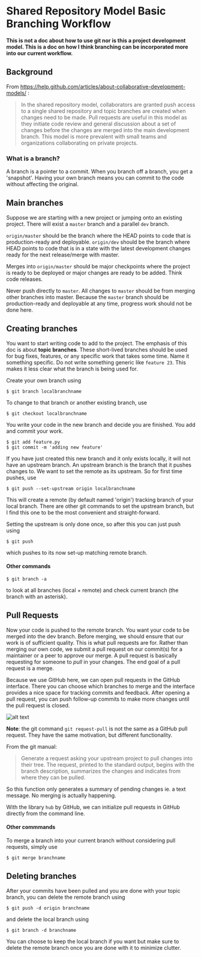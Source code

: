 # Shared Repository Model Basic Branching Workflow

**This is not a doc about how to use git nor is this a project development model.
This is a doc on how I think branching can be incorporated more into our current workflow.**


## Background

From https://help.github.com/articles/about-collaborative-development-models/ : 
> In the shared repository model, collaborators are granted push access to a single shared repository and topic branches are created when changes need to be made. Pull requests are useful in this model as they initiate code review and general discussion about a set of changes before the changes are merged into the main development branch. This model is more prevalent with small teams and organizations collaborating on private projects.

### What is a branch?
A branch is a pointer to a commit. When you branch off a branch, you get a 'snapshot'. Having your own branch means you can commit to the code without affecting the original.

## Main branches

Suppose we are starting with a new project or jumping onto an existing project. There will exist a `master` branch and a parallel `dev` branch.

`origin/master` should be the branch where the HEAD points to code that is production-ready and deployable.
`origin/dev` should be the branch where HEAD points to code that is in a state with the latest development changes ready for the next release/merge with master.

Merges into `origin/master` should be major checkpoints where the project is ready to be deployed or major changes are ready to be added. Think code releases.

Never push directly to `master`. All changes to `master` should be from merging other branches into master. Because the `master` branch should be production-ready and deployable at any time, progress work should not be done here.


## Creating branches

You want to start writing code to add to the project. The emphasis of this doc is about **topic branches**. These short-lived branches should be used for bug fixes, features, or any specific work that takes some time. Name it something specific. Do not write something generic like `feature 23`. This makes it less clear what the branch is being used for.
 
Create your own branch using 
```
$ git branch localbranchname
```

To change to that branch or another existing branch, use
```
$ git checkout localbranchname
````

You write your code in the new branch and decide you are finished. You add and commit your work.
```
$ git add feature.py
$ git commit -m 'adding new feature'
```

If you have just created this new branch and it only exists locally, it will not have an upstream branch. An upstream branch is the branch that it pushes changes to. We want to set the remote as its upstream. So for first time pushes, use
```
$ git push --set-upstream origin localbranchname
```
This will create a remote (by default named 'origin') tracking branch of your local branch. There are other git commands to set the upstream branch, but I find this one to be the most convenient and straight-forward.

Setting the upstream is only done once, so after this you can just push using
```
$ git push
```
which pushes to its now set-up matching remote branch.

#### Other commands
```
$ git branch -a
```
to look at all branches (local + remote) and check current branch (the branch with an asterisk).


## Pull Requests

Now your code is pushed to the remote branch. You want your code to be merged into the dev branch. Before merging, we should ensure that our work is of sufficient quality. This is what pull requests are for. Rather than merging our own code, we submit a pull request on our commit(s) for a maintainer or a peer to approve our merge. A pull request is basically requesting for someone to *pull* in your changes. The end goal of a pull request is a merge.

Because we use GitHub here, we can open pull requests in the GitHub interface. There you can choose which branches to merge and the interface provides a nice space for tracking commits and feedback. After opening a pull request, you can push follow-up commits to make more changes until the pull request is closed.

![alt text](pull-request-review-page.png "Pull request review page on GitHub")


**Note**: the git command `git request-pull` is not the same as a GitHub pull request. They have the same motivation, but different functionality.

From the git manual:
> Generate a request asking your upstream project to pull changes into their tree. The request, printed to the standard output, begins with the branch description, summarizes the changes and indicates from where they can be pulled.

So this function only generates a summary of pending changes ie. a text message. No merging is actually happening. 

With the library `hub` by GitHub, we can initialize pull requests in GitHub directly from the command line.

#### Other commmands
To merge a branch into your current branch without considering pull requests, simply use
```
$ git merge branchname
```

## Deleting branches

After your commits have been pulled and you are done with your topic branch, you can delete the remote branch using
```
$ git push -d origin branchname
```
and delete the local branch using
```
$ git branch -d branchname
``` 
You can choose to keep the local branch if you want but make sure to delete the remote branch once you are done with it to minimize clutter.

 

